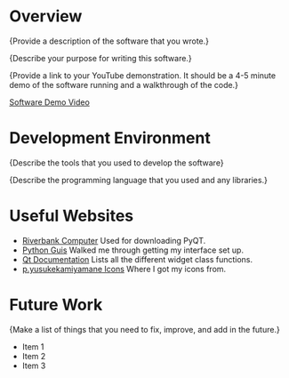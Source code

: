 # Overview

{Provide a description of the software that you wrote.}

{Describe your purpose for writing this software.}

{Provide a link to your YouTube demonstration. It should be a 4-5 minute demo of the software running and a walkthrough of the code.}

[Software Demo Video](http://youtube.link.goes.here)

# Development Environment

{Describe the tools that you used to develop the software}

{Describe the programming language that you used and any libraries.}

# Useful Websites

- [Riverbank Computer](https://riverbankcomputing.com/software/pyqt/download)
Used for downloading PyQT. 
- [Python Guis](https://www.pythonguis.com/pyqt6-tutorial/)
Walked me through getting my interface set up. 
- [Qt Documentation](https://doc.qt.io/qt-5/widget-classes.html#basic-widget-classes)
Lists all the different widget class functions. 
- [p.yusukekamiyamane Icons](https://p.yusukekamiyamane.com/)
Where I got my icons from.

# Future Work

{Make a list of things that you need to fix, improve, and add in the future.}

- Item 1
- Item 2
- Item 3
